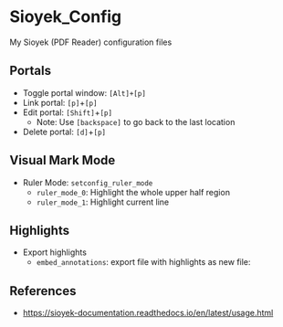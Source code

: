 # Sioyek_Config
My Sioyek (PDF Reader) configuration files

## Portals
- Toggle portal window: `[Alt]+[p]`
- Link portal: `[p]`+`[p]`
- Edit portal: `[Shift]`+`[p]`
    - Note: Use `[backspace]` to go back to the last location
- Delete portal: `[d]`+`[p]`

## Visual Mark Mode
- Ruler Mode: `setconfig_ruler_mode`
    - `ruler_mode_0`: Highlight the whole upper half region
    - `ruler_mode_1`: Highlight current line

## Highlights
- Export highlights
    - `embed_annotations`: export file with highlights as new file:

## References
- https://sioyek-documentation.readthedocs.io/en/latest/usage.html
